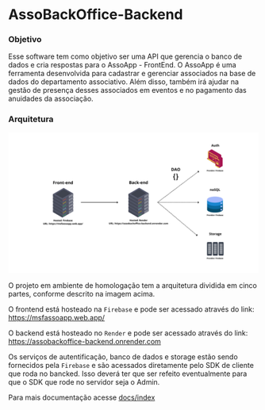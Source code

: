 # AssoBackOffice-Backend

### Objetivo

Esse software tem como objetivo ser uma API que gerencia o banco de dados e cria respostas para o AssoApp - FrontEnd.
O AssoApp é uma ferramenta desenvolvida para cadastrar e gerenciar associados na base de dados do departamento associativo. Além disso, também irá ajudar na gestão de presença desses associados em eventos e no pagamento das anuidades da associação.

### Arquitetura

![arquiterura](./docs/files/architecture.png)

O projeto em ambiente de homologação tem a arquitetura dividida em cinco partes, conforme descrito na imagem acima.

O frontend está hosteado na `Firebase` e pode ser acessado através do link: https://msfassoapp.web.app/

O backend está hosteado no `Render` e pode ser acessado através do link: https://assobackoffice-backend.onrender.com

Os serviços de autentificação, banco de dados e storage estão sendo fornecidos pela `Firebase` e são acessados diretamente pelo SDK de cliente que roda no bancked. Isso deverá ter que ser refeito eventualmente para que o SDK que rode no servidor seja o Admin.

Para mais documentação acesse [docs/index](./docs/Index.md)
